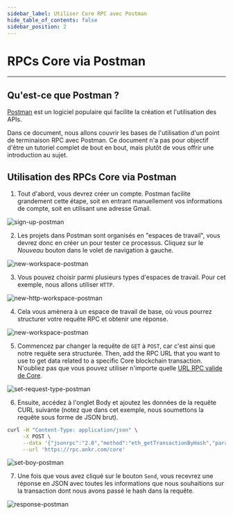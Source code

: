 ```yaml
---
sidebar_label: Utiliser Core RPC avec Postman
hide_table_of_contents: false
sidebar_position: 2
---
```


# RPCs Core via Postman

---

## Qu'est-ce que Postman ?

[Postman](https://www.postman.com/) est un logiciel populaire qui facilite la création et l'utilisation des APIs.

Dans ce document, nous allons couvrir les bases de l'utilisation d'un point de terminaison RPC avec Postman. Ce document n'a pas pour objectif d'être un tutoriel complet de bout en bout, mais plutôt de vous offrir une introduction au sujet.

## Utilisation des RPCs Core via Postman

1. Tout d'abord, vous devrez créer un compte. Postman facilite grandement cette étape, soit en entrant manuellement vos informations de compte, soit en utilisant une adresse Gmail.

![sign-up-postman](../../static/img/rpc/postman/rpc-psotman-1.png)

2. Les projets dans Postman sont organisés en "espaces de travail", vous devrez donc en créer un pour tester ce processus. Cliquez sur le _Nouveau_ bouton dans le volet de navigation à gauche.

![new-workspace-postman](../../static/img/rpc/postman/rpc-psotman-2.png)

3. Vous pouvez choisir parmi plusieurs types d'espaces de travail. Pour cet exemple, nous allons utiliser `HTTP`.

![new-http-workspace-postman](../../static/img/rpc/postman/rpc-psotman-3.png)

4. Cela vous amènera à un espace de travail de base, où vous pourrez structurer votre requête RPC et obtenir une réponse.

![new-workspace-postman](../../static/img/rpc/postman/rpc-psotman-4.png)

5. Commencez par changer la requête de `GET` à `POST`, car c'est ainsi que notre requête sera structurée. Then, add the RPC URL that you want to use to get data related to a specific Core blockchain transaction. N'oubliez pas que vous pouvez utiliser n'importe quelle [URL RPC valide de Core](./rpc-list.md).

![set-request-type-postman](../../static/img/rpc/postman/rpc-psotman-5.png)

6. Ensuite, accédez à l'onglet Body et ajoutez les données de la requête CURL suivante (notez que dans cet exemple, nous soumettons la requête sous forme de JSON brut).

```bash
curl -H "Content-Type: application/json" \
     -X POST \
     --data '{"jsonrpc":"2.0","method":"eth_getTransactionByHash","params":["0xc9c4a5d14857ace0db197c7393806868824763377f802645aacf6f38d9c309b7"],"id":1}' \
     --url 'https://rpc.ankr.com/core'
```

![set-boy-postman](../../static/img/rpc/postman/rpc-psotman-6.png)

7. Une fois que vous avez cliqué sur le bouton `Send`, vous recevrez une réponse en JSON avec toutes les informations que nous souhaitions sur la transaction dont nous avons passé le hash dans la requête.

![response-postman](../../static/img/rpc/postman/rpc-psotman-7.png)
